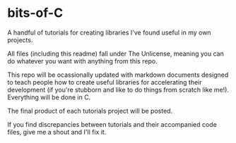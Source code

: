 # bits-of-C
A handful of tutorials for creating libraries I've found useful in my own projects.

All files (including this readme) fall under The Unlicense, meaning you can do whatever you want with anything from this repo.

This repo will be ocassionally updated with markdown documents designed to teach people how to create useful libraries for accelerating their development (if you're stubborn and like to do things from scratch like me!). Everything will be done in C.

The final product of each tutorials project will be posted.

If you find discrepancies between tutorials and their accompanied code files, give me a shout and I'll fix it.
